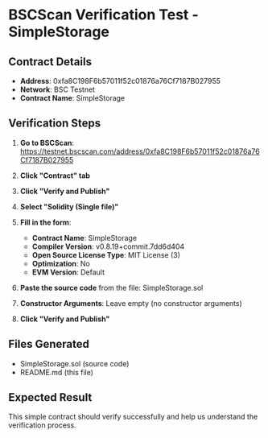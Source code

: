 # BSCScan Verification Test - SimpleStorage

## Contract Details
- **Address**: 0xfa8C198F6b57011f52c01876a76Cf7187B027955
- **Network**: BSC Testnet
- **Contract Name**: SimpleStorage

## Verification Steps

1. **Go to BSCScan**: https://testnet.bscscan.com/address/0xfa8C198F6b57011f52c01876a76Cf7187B027955

2. **Click "Contract" tab**

3. **Click "Verify and Publish"**

4. **Select "Solidity (Single file)"**

5. **Fill in the form**:
   - **Contract Name**: SimpleStorage
   - **Compiler Version**: v0.8.19+commit.7dd6d404
   - **Open Source License Type**: MIT License (3)
   - **Optimization**: No
   - **EVM Version**: Default

6. **Paste the source code** from the file: SimpleStorage.sol

7. **Constructor Arguments**: Leave empty (no constructor arguments)

8. **Click "Verify and Publish"**

## Files Generated
- SimpleStorage.sol (source code)
- README.md (this file)

## Expected Result
This simple contract should verify successfully and help us understand the verification process.
